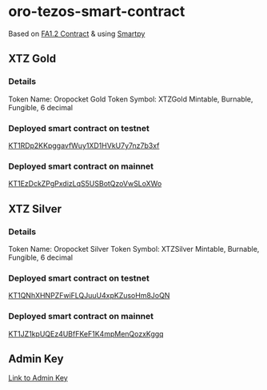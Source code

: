 ﻿# oro-tezos-smart-contract

Based on [FA1.2 Contract](https://gitlab.com/tzip/tzip/-/blob/master/proposals/tzip-7/tzip-7.md) & using [Smartpy](https://smartpy.io/)

## XTZ Gold
### Details
Token Name: Oropocket Gold
Token Symbol: XTZGold
Mintable, Burnable, Fungible, 6 decimal

### Deployed smart contract on testnet 
[KT1RDp2KKpggavfWuy1XD1HVkU7y7nz7b3xf](https://carthagenet.tzstats.com/KT1RDp2KKpggavfWuy1XD1HVkU7y7nz7b3xf)

### Deployed smart contract on mainnet 
[KT1EzDckZPgPxdizLqS5USBotQzoVwSLoXWo](https://tzstats.com/KT1EzDckZPgPxdizLqS5USBotQzoVwSLoXWo)

## XTZ Silver
### Details
Token Name: Oropocket Silver
Token Symbol: XTZSilver
Mintable, Burnable, Fungible, 6 decimal

### Deployed smart contract on testnet 
[KT1QNhXHNPZFwiFLQJuuU4xpKZusoHm8JoQN](https://carthagenet.tzstats.com/KT1QNhXHNPZFwiFLQJuuU4xpKZusoHm8JoQN)

### Deployed smart contract on mainnet 
[KT1JZ1kpUQEz4UBfFKeF1K4mpMenQozxKggq](https://tzstats.com/KT1JZ1kpUQEz4UBfFKeF1K4mpMenQozxKggq)


## Admin Key
[Link to Admin Key](https://github.com/themohitmadan/oro-tezos-smart-contract/blob/master/tz1UwmnCHSSw7hzzgcXptZdhrkkTNmWgoSA9.json)


